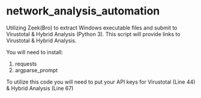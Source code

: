 # network_analysis_automation
Utilizing Zeek(Bro) to extract Windows executable files and submit to Virustotal &amp; Hybrid Analysis (Python 3). This script will provide links to Virustotal & Hybrid Analysis.

You will need to install:
  1) requests
  2) argparse_prompt

To utilize this code you will need to put your API keys for Virustotal (Line 44) & Hybrid Analysis (Line 67)
